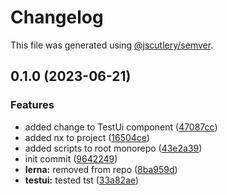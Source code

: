 # Changelog

This file was generated using [@jscutlery/semver](https://github.com/jscutlery/semver).

## 0.1.0 (2023-06-21)


### Features

* added change to TestUi component ([47087cc](https://github.com/vvaldemarok/tst-nx/commit/47087cc3e06a9edee02b145b8db9119a16a8dcd2))
* added nx to project ([16504ce](https://github.com/vvaldemarok/tst-nx/commit/16504ce5426c13eed1b7e8cc84c2a4285ccd101e))
* added scripts to root monorepo ([43e2a39](https://github.com/vvaldemarok/tst-nx/commit/43e2a3989c3be276ea3353ddfe5373f1f5505693))
* init commit ([9642249](https://github.com/vvaldemarok/tst-nx/commit/9642249b83456a5f9f87b79ffe509d84b1cf6784))
* **lerna:** removed from repo ([8ba959d](https://github.com/vvaldemarok/tst-nx/commit/8ba959d8bf17e93ab608a5d5e21e0f7186ab77ab))
* **testui:** tested tst ([33a82ae](https://github.com/vvaldemarok/tst-nx/commit/33a82ae6bf8d4e09a7e8ee89a188a7f2d658fd94))
